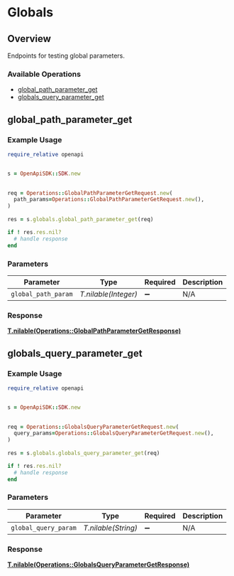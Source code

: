 # Globals

## Overview

Endpoints for testing global parameters.

### Available Operations

* [global_path_parameter_get](#global_path_parameter_get)
* [globals_query_parameter_get](#globals_query_parameter_get)

## global_path_parameter_get

### Example Usage

```ruby
require_relative openapi


s = OpenApiSDK::SDK.new

   
req = Operations::GlobalPathParameterGetRequest.new(
  path_params=Operations::GlobalPathParameterGetRequest.new(),
)
    
res = s.globals.global_path_parameter_get(req)

if ! res.res.nil?
  # handle response
end

```

### Parameters

| Parameter            | Type                 | Required             | Description          |
| -------------------- | -------------------- | -------------------- | -------------------- |
| `global_path_param`  | *T.nilable(Integer)* | :heavy_minus_sign:   | N/A                  |


### Response

**[T.nilable(Operations::GlobalPathParameterGetResponse)](../../models/operations/globalpathparametergetresponse.md)**


## globals_query_parameter_get

### Example Usage

```ruby
require_relative openapi


s = OpenApiSDK::SDK.new

   
req = Operations::GlobalsQueryParameterGetRequest.new(
  query_params=Operations::GlobalsQueryParameterGetRequest.new(),
)
    
res = s.globals.globals_query_parameter_get(req)

if ! res.res.nil?
  # handle response
end

```

### Parameters

| Parameter            | Type                 | Required             | Description          |
| -------------------- | -------------------- | -------------------- | -------------------- |
| `global_query_param` | *T.nilable(String)*  | :heavy_minus_sign:   | N/A                  |


### Response

**[T.nilable(Operations::GlobalsQueryParameterGetResponse)](../../models/operations/globalsqueryparametergetresponse.md)**


